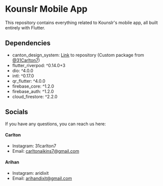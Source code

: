 # Kounslr Mobile App
This repository contains everything related to Kounslr's mobile app, all built entirely with Flutter.

## Dependencies
- canton_design_system: [Link](https://github.com/31Carlton7/canton_design_system) to repository (Custom package from [@31Carlton7](https://github.com/31Carlton7))
- flutter_riverpod: ^0.14.0+3
- dio: ^4.0.0
- intl: ^0.17.0
- qr_flutter: ^4.0.0
- firebase_core: ^1.2.0
- firebase_auth: ^1.2.0
- cloud_firestore: ^2.2.0

## Socials
If you have any questions, you can reach us here:

#### Carlton
- Instagram: 31carlton7
- Email: carltonaikins7@gmail.com

#### Arihan
- Instagram: aridixit
- Email: arihandixit@gmail.com
